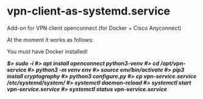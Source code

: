 # vpn-client-as-systemd.service
Add-on for VPN client openconnect (for Docker + Cisco Anyconnect)

At the moment it works as follows:

You must have Docker installed!

***$> sudo -i
#> apt install openconnect python3-venv
#> cd /opt/vpn-service
#> python3 -m venv env
#> source env/bin/activate
#> pip3 install cryptography
#> python3 configure.py
#> cp vpn-service.service /etc/systemd/system/
#> systemctl daemon-reload
#> systemctl start vpn-service.service
#> systemctl status vpn-service.service***
